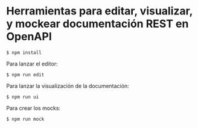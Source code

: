 # Herramientas para editar, visualizar, y mockear documentación REST en OpenAPI

```
$ npm install
```

Para lanzar el editor:
```
$ npm run edit
```

Para lanzar la visualización de la documentación:
```
$ npm run ui
```

Para crear los mocks:
```
$ npm run mock
```